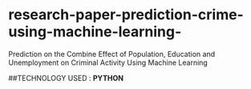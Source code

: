 # research-paper-prediction-crime-using-machine-learning-
Prediction on the Combine Effect of Population, Education and Unemployment on Criminal Activity Using Machine Learning


##TECHNOLOGY USED : **PYTHON**
